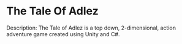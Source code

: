 # The Tale Of Adlez
Description: The Tale of Adlez is a top down, 2-dimensional, action adventure game created using Unity and C#. 
